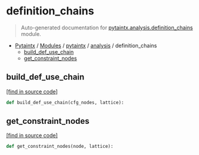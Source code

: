 # definition_chains

> Auto-generated documentation for [pytaintx.analysis.definition_chains](../../../pytaintx/analysis/definition_chains.py) module.

- [Pytaintx](../../README.md#pytaintx-index) / [Modules](../../README.md#pytaintx-modules) / [pytaintx](../index.md#pytaintx) / [analysis](index.md#analysis) / definition_chains
    - [build_def_use_chain](#build_def_use_chain)
    - [get_constraint_nodes](#get_constraint_nodes)

## build_def_use_chain

[[find in source code]](../../../pytaintx/analysis/definition_chains.py#L16)

```python
def build_def_use_chain(cfg_nodes, lattice):
```

## get_constraint_nodes

[[find in source code]](../../../pytaintx/analysis/definition_chains.py#L7)

```python
def get_constraint_nodes(node, lattice):
```
